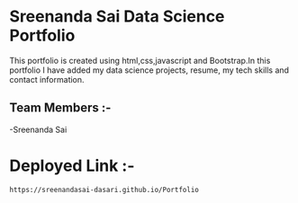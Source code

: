 # Sreenanda Sai  Data Science Portfolio
<!-- Sreenanda Sai Portfolio -->

 This portfolio is created using html,css,javascript and Bootstrap.In this portfolio I have added my data science projects, resume, my tech skills and contact information.
    
  ## Team Members :-
  -Sreenanda Sai
  
  # Deployed Link :-
    https://sreenandasai-dasari.github.io/Portfolio
    
  


